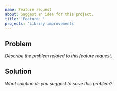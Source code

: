 ```yaml
---
name: Feature request
about: Suggest an idea for this project.
title: 'Feature: '
projects: 'Library improvements'
---
```


## Problem

*Describe the problem related to this feature request.*

## Solution

*What solution do you suggest to solve this problem?*
